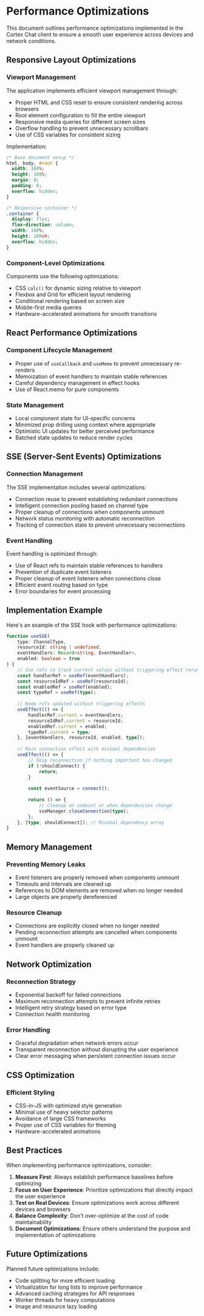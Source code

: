 # Performance Optimizations

This document outlines performance optimizations implemented in the Cortex Chat client to ensure a smooth user experience across devices and network conditions.

## Responsive Layout Optimizations

### Viewport Management

The application implements efficient viewport management through:

- Proper HTML and CSS reset to ensure consistent rendering across browsers
- Root element configuration to fill the entire viewport
- Responsive media queries for different screen sizes
- Overflow handling to prevent unnecessary scrollbars
- Use of CSS variables for consistent sizing

Implementation:

```css
/* Base document setup */
html, body, #root {
  width: 100%;
  height: 100%;
  margin: 0;
  padding: 0;
  overflow: hidden;
}

/* Responsive container */
.container {
  display: flex;
  flex-direction: column;
  width: 100%;
  height: 100vh;
  overflow: hidden;
}
```

### Component-Level Optimizations

Components use the following optimizations:

- CSS `calc()` for dynamic sizing relative to viewport
- Flexbox and Grid for efficient layout rendering
- Conditional rendering based on screen size
- Mobile-first media queries
- Hardware-accelerated animations for smooth transitions

## React Performance Optimizations

### Component Lifecycle Management

- Proper use of `useCallback` and `useMemo` to prevent unnecessary re-renders
- Memoization of event handlers to maintain stable references
- Careful dependency management in effect hooks
- Use of React.memo for pure components

### State Management

- Local component state for UI-specific concerns
- Minimized prop drilling using context where appropriate
- Optimistic UI updates for better perceived performance
- Batched state updates to reduce render cycles

## SSE (Server-Sent Events) Optimizations

### Connection Management

The SSE implementation includes several optimizations:

- Connection reuse to prevent establishing redundant connections
- Intelligent connection pooling based on channel type
- Proper cleanup of connections when components unmount
- Network status monitoring with automatic reconnection
- Tracking of connection state to prevent unnecessary reconnections

### Event Handling

Event handling is optimized through:

- Use of React refs to maintain stable references to handlers
- Prevention of duplicate event listeners
- Proper cleanup of event listeners when connections close
- Efficient event routing based on type
- Error boundaries for event processing

## Implementation Example

Here's an example of the SSE hook with performance optimizations:

```typescript
function useSSE(
    type: ChannelType,
    resourceId: string | undefined,
    eventHandlers: Record<string, EventHandler>,
    enabled: boolean = true
) {
    // Use refs to track current values without triggering effect reruns
    const handlerRef = useRef(eventHandlers);
    const resourceIdRef = useRef(resourceId);
    const enabledRef = useRef(enabled);
    const typeRef = useRef(type);
    
    // Keep refs updated without triggering effects
    useEffect(() => {
        handlerRef.current = eventHandlers;
        resourceIdRef.current = resourceId;
        enabledRef.current = enabled;
        typeRef.current = type;
    }, [eventHandlers, resourceId, enabled, type]);
    
    // Main connection effect with minimal dependencies
    useEffect(() => {
        // Skip reconnection if nothing important has changed
        if (!shouldConnect) {
            return;
        }
        
        const eventSource = connect();
        
        return () => {
            // Cleanup on unmount or when dependencies change
            sseManager.closeConnection(type);
        };
    }, [type, shouldConnect]); // Minimal dependency array
}
```

## Memory Management

### Preventing Memory Leaks

- Event listeners are properly removed when components unmount
- Timeouts and intervals are cleaned up
- References to DOM elements are removed when no longer needed
- Large objects are properly dereferenced

### Resource Cleanup

- Connections are explicitly closed when no longer needed
- Pending reconnection attempts are cancelled when components unmount
- Event handlers are properly cleaned up

## Network Optimization

### Reconnection Strategy

- Exponential backoff for failed connections
- Maximum reconnection attempts to prevent infinite retries
- Intelligent retry strategy based on error type
- Connection health monitoring

### Error Handling

- Graceful degradation when network errors occur
- Transparent reconnection without disrupting the user experience
- Clear error messaging when persistent connection issues occur

## CSS Optimization

### Efficient Styling

- CSS-in-JS with optimized style generation
- Minimal use of heavy selector patterns
- Avoidance of large CSS frameworks
- Proper use of CSS variables for theming
- Hardware-accelerated animations

## Best Practices

When implementing performance optimizations, consider:

1. **Measure First**: Always establish performance baselines before optimizing
2. **Focus on User Experience**: Prioritize optimizations that directly impact the user experience
3. **Test on Real Devices**: Ensure optimizations work across different devices and browsers
4. **Balance Complexity**: Don't over-optimize at the cost of code maintainability
5. **Document Optimizations**: Ensure others understand the purpose and implementation of optimizations

## Future Optimizations

Planned future optimizations include:

- Code splitting for more efficient loading
- Virtualization for long lists to improve performance
- Advanced caching strategies for API responses
- Worker threads for heavy computations
- Image and resource lazy loading